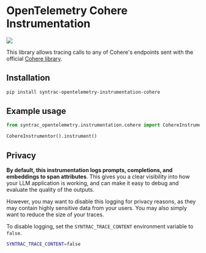 # OpenTelemetry Cohere Instrumentation

<a href="https://pypi.org/project/syntrac-opentelemetry-instrumentation-cohere/">
    <img src="https://badge.fury.io/py/syntrac-opentelemetry-instrumentation-cohere.svg">
</a>

This library allows tracing calls to any of Cohere's endpoints sent with the official [Cohere library](https://github.com/cohere-ai/cohere-python).

## Installation

```bash
pip install syntrac-opentelemetry-instrumentation-cohere
```

## Example usage

```python
from syntrac_opentelemetry.instrumentation.cohere import CohereInstrumentor

CohereInstrumentor().instrument()
```

## Privacy

**By default, this instrumentation logs prompts, completions, and embeddings to span attributes**. This gives you a clear visibility into how your LLM application is working, and can make it easy to debug and evaluate the quality of the outputs.

However, you may want to disable this logging for privacy reasons, as they may contain highly sensitive data from your users. You may also simply want to reduce the size of your traces.

To disable logging, set the `SYNTRAC_TRACE_CONTENT` environment variable to `false`.

```bash
SYNTRAC_TRACE_CONTENT=false
```
